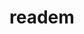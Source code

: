 # readem

<a href="https://subscribe?location=https://raw.githubusercontent.com/anon9931/ub/master/filter.txt&title=Filters%20by%20anon9931"> </a>
